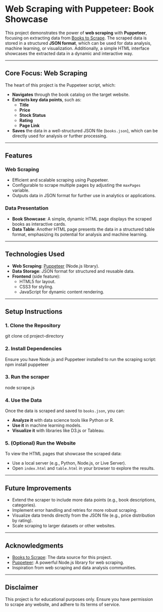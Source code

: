 # **Web Scraping with Puppeteer: Book Showcase**

This project demonstrates the power of **web scraping** with **Puppeteer**, focusing on extracting data from [Books to Scrape](https://books.toscrape.com). The scraped data is stored in a structured **JSON format**, which can be used for data analysis, machine learning, or visualization. Additionally, a simple HTML interface showcases the extracted data in a dynamic and interactive way.

---

## **Core Focus: Web Scraping**
The heart of this project is the Puppeteer script, which:
- **Navigates** through the book catalog on the target website.
- **Extracts key data points**, such as:
  - **Title**
  - **Price**
  - **Stock Status**
  - **Rating**
  - **Page Link**
- **Saves** the data in a well-structured JSON file (`books.json`), which can be directly used for analysis or further processing.

---

## **Features**

### **Web Scraping**
- Efficient and scalable scraping using Puppeteer.
- Configurable to scrape multiple pages by adjusting the `maxPages` variable.
- Outputs data in JSON format for further use in analytics or applications.

### **Data Presentation**
- **Book Showcase**: A simple, dynamic HTML page displays the scraped books as interactive cards.
- **Data Table**: Another HTML page presents the data in a structured table format, emphasizing its potential for analysis and machine learning.

---

## **Technologies Used**
- **Web Scraping**: [Puppeteer](https://github.com/puppeteer/puppeteer) (Node.js library).
- **Data Storage**: JSON format for structured and reusable data.
- **Frontend** (side feature):
  - HTML5 for layout.
  - CSS3 for styling.
  - JavaScript for dynamic content rendering.

---

## **Setup Instructions**

### **1. Clone the Repository**
git clone <repository-url>
cd project-directory

### **2. Install Dependencies**
Ensure you have Node.js and Puppeteer installed to run the scraping script:
npm install puppeteer

### **3. Run the scraper**
node scrape.js

### **4. Use the Data**
Once the data is scraped and saved to `books.json`, you can:
- **Analyze it** with data science tools like Python or R.
- **Use it** in machine learning models.
- **Visualize it** with libraries like D3.js or Tableau.

### **5. (Optional) Run the Website**
To view the HTML pages that showcase the scraped data:
- Use a local server (e.g., Python, Node.js, or Live Server).
- Open `index.html` and `table.html` in your browser to explore the results.

---

## **Future Improvements**
- Extend the scraper to include more data points (e.g., book descriptions, categories).
- Implement error handling and retries for more robust scraping.
- Visualize data trends directly from the JSON file (e.g., price distribution by rating).
- Scale scraping to larger datasets or other websites.

---

## **Acknowledgments**
- [Books to Scrape](https://books.toscrape.com): The data source for this project.
- [Puppeteer](https://github.com/puppeteer/puppeteer): A powerful Node.js library for web scraping.
- Inspiration from web scraping and data analysis communities.

---

## **Disclaimer**
This project is for educational purposes only. Ensure you have permission to scrape any website, and adhere to its terms of service.


